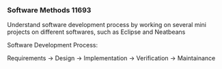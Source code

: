 ### Software Methods 11693

Understand software development process by working on several mini projects on different softwares, such as Eclipse and Neatbeans

Software Development Process:

Requirements -> Design -> Implementation -> Verification -> Maintainance
